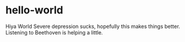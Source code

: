 # hello-world
Hiya World
Severe depression sucks, hopefully this makes things better.
Listening to Beethoven is helping a little.
